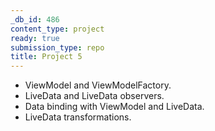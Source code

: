 ```yaml
---
_db_id: 486
content_type: project
ready: true
submission_type: repo
title: Project 5
---
```


- ViewModel and ViewModelFactory.
- LiveData and LiveData observers.
- Data binding with ViewModel and LiveData.
- LiveData transformations.
